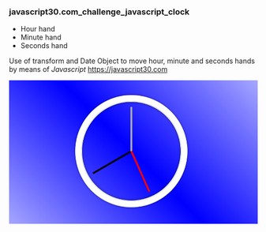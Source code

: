 ### javascript30.com_challenge_javascript_clock

* Hour hand
* Minute hand
* Seconds hand

Use of transform and Date Object to move hour, minute and seconds hands by means of *Javascript*
https://javascript30.com

![project snapshot](./Capture.PNG)
